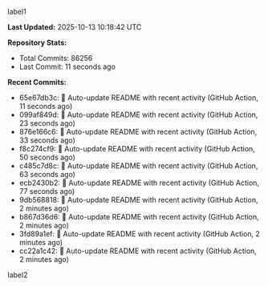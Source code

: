 
label1 
<!-- ACTIVITY_START -->
**Last Updated:** 2025-10-13 10:18:42 UTC

**Repository Stats:**
- Total Commits: 86256
- Last Commit: 11 seconds ago

**Recent Commits:**
- 65e67db3c: 🤖 Auto-update README with recent activity (GitHub Action, 11 seconds ago)
- 099af849d: 🤖 Auto-update README with recent activity (GitHub Action, 23 seconds ago)
- 876e166c6: 🤖 Auto-update README with recent activity (GitHub Action, 33 seconds ago)
- f8c274cf9: 🤖 Auto-update README with recent activity (GitHub Action, 50 seconds ago)
- c485c7d8c: 🤖 Auto-update README with recent activity (GitHub Action, 63 seconds ago)
- ecb2430b2: 🤖 Auto-update README with recent activity (GitHub Action, 77 seconds ago)
- 9db568818: 🤖 Auto-update README with recent activity (GitHub Action, 2 minutes ago)
- b867d36d6: 🤖 Auto-update README with recent activity (GitHub Action, 2 minutes ago)
- 3fd89a1ef: 🤖 Auto-update README with recent activity (GitHub Action, 2 minutes ago)
- cc22a1c42: 🤖 Auto-update README with recent activity (GitHub Action, 2 minutes ago)
<!-- ACTIVITY_END -->

label2
